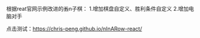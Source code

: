 根据reat官网示例改进的~~五~~n子棋：
1.增加棋盘自定义、胜利条件自定义
2.增加电脑对手

点击测试：https://chris-peng.github.io/nInARow-react/
